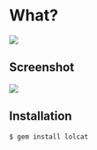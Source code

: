 # What?

![](http://i3.photobucket.com/albums/y83/SpaceGirl3900/LOLCat-Rainbow.jpg)

## Screenshot

![](https://github.com/busyloop/lolcat/raw/master/ass/screenshot.png)

## Installation

```bash
$ gem install lolcat
```
